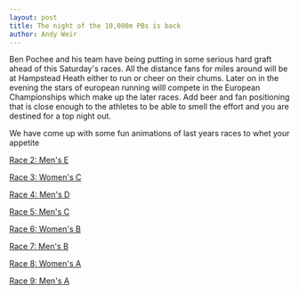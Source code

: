 ```yaml
---
layout: post
title: The night of the 10,000m PBs is back
author: Andy Weir
---
```


Ben Pochee and his team have being putting in some serious hard graft ahead of this Saturday's races. All the distance fans for miles around will be at Hampstead Heath either to run or cheer on their chums. Later on in the evening the stars of european running willl compete in the European Championships which make up the later races. Add beer and fan positioning that is close enough to the athletes to be able to smell the effort and you are destined for a top night out.

We have come up with some fun animations of last years races to whet your appetite


<a href="/assets/img/animations/2018/race2.mp4">Race 2: Men's E</a>

<a href="/assets/img/animations/2018/race3.mp4">Race 3: Women's C</a>

<a href="/assets/img/animations/2018/race4.mp4">Race 4: Men's D</a>

<a href="/assets/img/animations/2018/race5.mp4">Race 5: Men's C</a>

<a href="/assets/img/animations/2018/race6.mp4">Race 6: Women's B</a>

<a href="/assets/img/animations/2018/race5.mp4">Race 7: Men's B</a>

<a href="/assets/img/animations/2018/race6.mp4">Race 8: Women's A</a>

<a href="/assets/img/animations/2018/race5.mp4">Race 9: Men's A</a>




